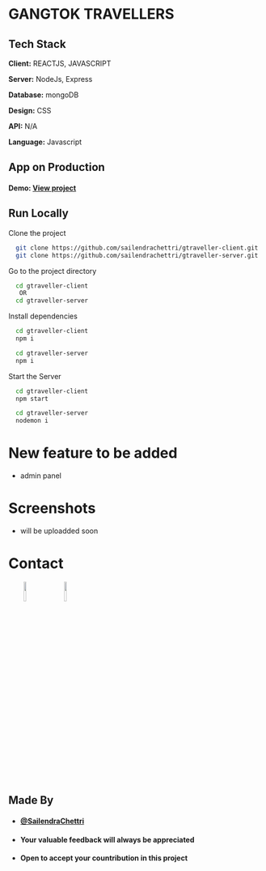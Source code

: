 
# GANGTOK TRAVELLERS

## Tech Stack

**Client:** REACTJS, JAVASCRIPT

**Server:** NodeJs, Express

**Database:** mongoDB

**Design:** CSS

**API:**  N/A

**Language:** Javascript
  
## App on Production


#### Demo: [View project](https://gtraveller.onrender.com/)

## Run Locally

Clone the project

```bash
  git clone https://github.com/sailendrachettri/gtraveller-client.git
  git clone https://github.com/sailendrachettri/gtraveller-server.git
```

Go to the project directory

```bash 
  cd gtraveller-client
   OR 
  cd gtraveller-server 

```

Install dependencies

```bash
  cd gtraveller-client
  npm i

  cd gtraveller-server
  npm i
```

Start the Server

```bash
  cd gtraveller-client
  npm start

  cd gtraveller-server
  nodemon i
```

# New feature to be added
- admin panel

# Screenshots
- will be uploadded soon
<!-- <p><img src="https://drive.google.com/uc?export=view&id=1SSC2OirQhpbLov9KHRgFC__PpPby9PUB" alt="Front page"></p> -->

# Contact
<p><span style="margin-right: 30px;"></span><a href="https://www.linkedin.com/in/sailendrachettri/"><img target="_blank" src="https://cdn.jsdelivr.net/gh/devicons/devicon/icons/linkedin/linkedin-original.svg" style="width: 10%;"></a><span style="margin-right: 30px;"></span><a href="https://github.com/sailendrachettri/"><img target="_blank" src="https://cdn.jsdelivr.net/gh/devicons/devicon/icons/github/github-original.svg" style="width: 10%;"></a></p>


## Made By
- #### [@SailendraChettri](https://twitter.com/sailendrz)
- #### Your valuable feedback will always be appreciated
- #### Open to accept your countribution in this project
